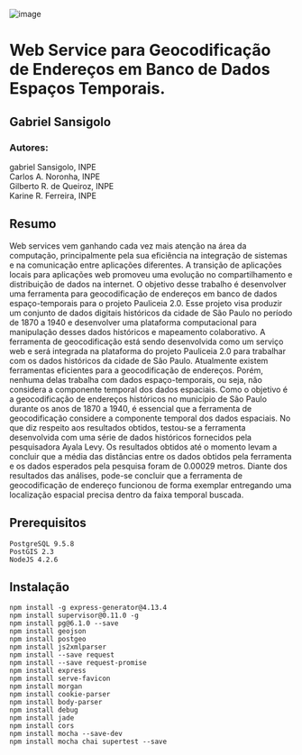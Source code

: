 ![image](https://raw.githubusercontent.com/GSansigolo/PauliceiaAPI/master/logo.png)
# Web Service para Geocodificação de Endereços em Banco de Dados Espaços Temporais.

## Gabriel Sansigolo<br>

### Autores:

gabriel Sansigolo, INPE <br>
Carlos A. Noronha, INPE<br>
Gilberto R. de Queiroz, INPE<br>
Karine R. Ferreira, INPE<br>



## Resumo

Web services vem ganhando cada vez mais atenção na área da computação, principalmente pela sua eficiência na integração de sistemas e na comunicação entre aplicações diferentes. A transição de aplicações locais para aplicações web promoveu uma evolução no compartilhamento e distribuição de dados na internet. O objetivo desse trabalho é desenvolver uma ferramenta para geocodificação de endereços em banco de dados espaço-temporais para o projeto Pauliceia 2.0. Esse projeto visa produzir um conjunto de dados digitais históricos da cidade de São Paulo no período de 1870 a 1940 e desenvolver uma plataforma computacional para manipulação desses dados históricos e mapeamento colaborativo. A ferramenta de geocodificação está sendo desenvolvida como um serviço web e será integrada na plataforma do projeto Pauliceia 2.0 para trabalhar com os dados históricos da cidade de São Paulo. Atualmente existem ferramentas eficientes para a geocodificação de endereços. Porém, nenhuma delas trabalha com dados espaço-temporais, ou seja, não considera a componente temporal dos dados espaciais. Como o objetivo é a geocodificação de endereços históricos no município de São Paulo durante os anos de 1870 a 1940, é essencial que a ferramenta de geocodificação considere a componente temporal dos dados espaciais. No que diz respeito aos resultados obtidos, testou-se a ferramenta desenvolvida com uma série de dados históricos fornecidos pela pesquisadora Ayala Levy. Os resultados obtidos até o momento levam a concluir que a média das distâncias entre os dados obtidos pela ferramenta e os dados esperados pela pesquisa foram de 0.00029 metros. Diante dos resultados das análises, pode-se concluir que a ferramenta de geocodificação de endereço funcionou de forma exemplar entregando uma localização espacial precisa dentro da faixa temporal buscada.

## Prerequisitos

```
PostgreSQL 9.5.8
PostGIS 2.3
NodeJS 4.2.6

```
## Instalação


```
npm install -g express-generator@4.13.4
npm install supervisor@0.11.0 -g
npm install pg@6.1.0 --save
npm install geojson
npm install postgeo
npm install js2xmlparser
npm install --save request
npm install --save request-promise
npm install express
npm install serve-favicon
npm install morgan
npm install cookie-parser
npm install body-parser
npm install debug
npm install jade
npm install cors
npm install mocha --save-dev
npm install mocha chai supertest --save
```
